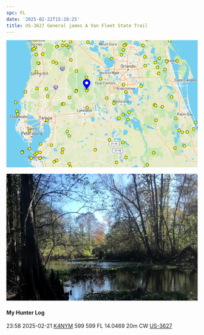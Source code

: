 ```yaml
---
spc: FL
date: '2025-02-22T15:28:25'
title: US-3627 General james A Van Fleet State Trail
---
```


![pasted_image.png](/static/pasted_image_0067.png)

![pasted_image001.png](/static/pasted_image001_0059.png)
#### My Hunter Log
23:58    2025-02-21    [K4NYM](https://qrz.com/db/K4NYM)    599    599    FL    14.0469    20m    CW    [US-3627](https://pota.app/#/park/US-3627)